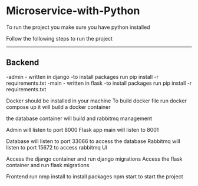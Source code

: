 <h1>Microservice-with-Python</h1>
<p>To run the project you make sure you have python installed</p>
<p>Follow the following steps to run the project</p>
<hr>
<h2>Backend</h2>
-admin - written in django
-to install packages run pip install -r requirements.txt
-main - written in flask
-to install packages run pip install -r requirements.txt

Docker should be installed in your machine 
To build docker file run docker compose up it will build a docker container 

the database container will build and rabbitmq management

Admin will listen to port 8000
Flask app main will listen to 8001

Database will listen to port 33066 to access the database 
Rabbitmq will listen to port 15672 to access rabbitmq UI

Access the django container and run django migrations
Access the flask container and run flask migrations



Frontend 
run nmp install to install packages 
npm start to start the project

